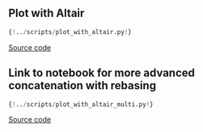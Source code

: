 ## Plot with Altair

```python
{!../scripts/plot_with_altair.py!}
```

[Source code](https://github.com/duqtools/duqtools/tree/main/scripts/plot_with_altair.py)

## Link to notebook for more advanced concatenation with rebasing ##

```python
{!../scripts/plot_with_altair_multi.py!}
```

[Source code](https://github.com/duqtools/duqtools/tree/main/scripts/plot_with_altair_multi.py)
